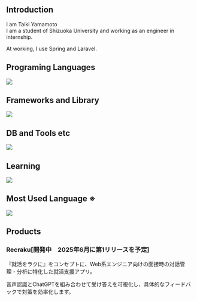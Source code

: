 ## Introduction

I am Taiki Yamamoto  
I am a student of Shizuoka University and working as an engineer in internship.

At working, I use Spring and Laravel.

## Programing Languages
![](https://skillicons.dev/icons?i=java,python,php,go,ruby,html,css,scss,js)

## Frameworks and Library
![](https://skillicons.dev/icons?i=spring,django,laravel,rails,jquery,bootstrap,pytorch)

## DB and Tools etc
![](https://skillicons.dev/icons?i=postgresql,mysql,docker,git,github,gitlab,linux,vite,wordpress,figma)

## Learning
![](https://skillicons.dev/icons?i=ts,react)

## Most Used Language ※
![](https://github-readme-stats.vercel.app/api/top-langs?username=yukimura-manase&show_icons=true&locale=en&layout=compact)

## Products

### Recraku[開発中　2025年6月に第1リリースを予定]

『就活をラクに』をコンセプトに、Web系エンジニア向けの面接時の対話管理・分析に特化した就活支援アプリ。

音声認識とChatGPTを組み合わせて受け答えを可視化し、具体的なフィードバックで対策を効率化します。


<!--
**yamataiki/yamataiki** is a ✨ _special_ ✨ repository because its `README.md` (this file) appears on your GitHub profile.

Here are some ideas to get you started:

- 🔭 I’m currently working on ...
- 🌱 I’m currently learning ...
- 👯 I’m looking to collaborate on ...
- 🤔 I’m looking for help with ...
- 💬 Ask me about ...
- 📫 How to reach me: ...
- 😄 Pronouns: ...
- ⚡ Fun fact: ...
-->
